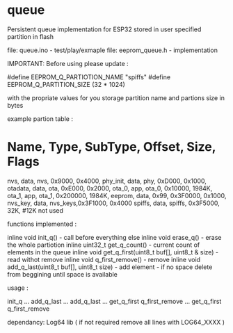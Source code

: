# queue

Persistent queue implementation for ESP32 stored in user specified partition in flash

file: queue.ino - test/play/exmaple
file: eeprom_queue.h - implementation

IMPORTANT: Before using please update : 

#define EEPROM_Q_PARTIOTION_NAME "spiffs"
#define EEPROM_Q_PARTITION_SIZE (32 * 1024)

with the propriate values for you storage partition name and partions size in bytes

example partion table :

# Name,   Type, SubType, Offset,   Size, Flags
nvs,      data, nvs,     0x9000,   0x4000,
phy_init, data, phy,     0xD000,   0x1000,
otadata,  data, ota,     0xE000,   0x2000,
ota_0,    app,  ota_0,   0x10000,  1984K,
ota_1,    app,  ota_1,   0x200000, 1984K,
eeprom,   data, 0x99,    0x3F0000, 0x1000,
nvs_key,  data, nvs_keys,0x3F1000, 0x4000
spiffs,   data, spiffs,  0x3F5000, 32K,
#12K not used

functions implemented :

inline void init_q() - call before everything else
inline void erase_q() - erase the whole partiotion
inline uint32_t get_q_count() - current count of elements in the queue
inline void get_q_first(uint8_t buf[], uint8_t & size) - read withot remove
inline void q_first_remove() - remove 
inline void add_q_last(uint8_t buf[], uint8_t size) - add element - if no space delete from beggining until space is available

usage :

init_q
...
add_q_last
...
add_q_last
...
get_q_first
q_first_remove
...
get_q_first
q_first_remove

dependancy: Log64 lib  ( if not required remove all lines with LOG64_XXXX )
